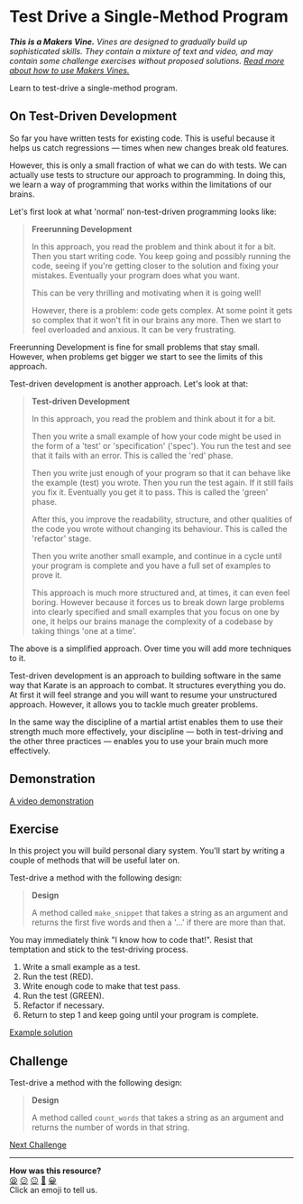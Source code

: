# Test Drive a Single-Method Program

_**This is a Makers Vine.** Vines are designed to gradually build up sophisticated skills. They contain a mixture of text and video, and may contain some challenge exercises without proposed solutions. [Read more about how to use Makers
Vines.](https://github.com/makersacademy/course/blob/main/labels/vines.md)_

Learn to test-drive a single-method program.

## On Test-Driven Development

So far you have written tests for existing code. This is useful because it helps
us catch regressions — times when new changes break old features.

However, this is only a small fraction of what we can do with tests. We can
actually use tests to structure our approach to programming. In doing this, we
learn a way of programming that works within the limitations of our brains.

Let's first look at what 'normal' non-test-driven programming looks like:

> **Freerunning Development**
> 
> In this approach, you read the problem and think about it for a bit. Then you
> start writing code. You keep going and possibly running the code, seeing if
> you're getting closer to the solution and fixing your mistakes. Eventually
> your program does what you want.
> 
> This can be very thrilling and motivating when it is going well!
> 
> However, there is a problem: code gets complex. At some point it gets so
> complex that it won't fit in our brains any more. Then we start to feel
> overloaded and anxious. It can be very frustrating.

Freerunning Development is fine for small problems that stay small. However,
when problems get bigger we start to see the limits of this approach.

Test-driven development is another approach. Let's look at that:

> **Test-driven Development**  
> 
> In this approach, you read the problem and think about it for a bit.
> 
> Then you write a small example of how your code might be used in the form of a
> 'test' or 'specification' ('spec'). You run the test and see that it fails
> with an error. This is called the 'red' phase.
> 
> Then you write just enough of your program so that it can behave like the
> example (test) you wrote. Then you run the test again. If it still fails you
> fix it. Eventually you get it to pass. This is called the 'green' phase.
> 
> After this, you improve the readability, structure, and other qualities of the
> code you wrote without changing its behaviour. This is called the 'refactor'
> stage.
> 
> Then you write another small example, and continue in a cycle until your
> program is complete and you have a full set of examples to prove it.
> 
> This approach is much more structured and, at times, it can even feel boring.
> However because it forces us to break down large problems into clearly
> specified and small examples that you focus on one by one, it helps our brains
> manage the complexity of a codebase by taking things 'one at a time'.

The above is a simplified approach. Over time you will add more techniques to
it.

Test-driven development is an approach to building software in the same way that
Karate is an approach to combat. It structures everything you do. At first it
will feel  strange and you will want to resume your unstructured approach.
However, it allows you to tackle much greater problems. 

In the same way the discipline of a martial artist enables them to use their
strength much more effectively, your discipline — both in test-driving and the
other three practices — enables you to use your brain much more effectively.

## Demonstration

[A video demonstration](https://www.youtube.com/watch?v=3VwGSAOZ5sc&t=0s)

## Exercise

In this project you will build personal diary system. You'll start by writing a
couple of methods that will be useful later on.

Test-drive a method with the following design:

> **Design**
> 
> A method called `make_snippet` that takes a string as an argument and returns
> the first five words and then a '...' if there are more than that.

You may immediately think "I know how to code that!". Resist that temptation and
stick to the test-driving process.

1. Write a small example as a test.
2. Run the test (RED).
3. Write enough code to make that test pass.
4. Run the test (GREEN).
5. Refactor if necessary.
6. Return to step 1 and keep going until your program is complete.

[Example solution](https://www.youtube.com/watch?v=3VwGSAOZ5sc&t=1875s)

## Challenge

Test-drive a method with the following design:

> **Design**
> 
> A method called `count_words` that takes a string as an argument and returns
> the number of words in that string.


[Next Challenge](03_design_a_single_method.md)

<!-- BEGIN GENERATED SECTION DO NOT EDIT -->

---

**How was this resource?**  
[😫](https://airtable.com/shrUJ3t7KLMqVRFKR?prefill_Repository=makersacademy/golden-square&prefill_File=challenges/02_test_drive_a_single_method.md&prefill_Sentiment=😫) [😕](https://airtable.com/shrUJ3t7KLMqVRFKR?prefill_Repository=makersacademy/golden-square&prefill_File=challenges/02_test_drive_a_single_method.md&prefill_Sentiment=😕) [😐](https://airtable.com/shrUJ3t7KLMqVRFKR?prefill_Repository=makersacademy/golden-square&prefill_File=challenges/02_test_drive_a_single_method.md&prefill_Sentiment=😐) [🙂](https://airtable.com/shrUJ3t7KLMqVRFKR?prefill_Repository=makersacademy/golden-square&prefill_File=challenges/02_test_drive_a_single_method.md&prefill_Sentiment=🙂) [😀](https://airtable.com/shrUJ3t7KLMqVRFKR?prefill_Repository=makersacademy/golden-square&prefill_File=challenges/02_test_drive_a_single_method.md&prefill_Sentiment=😀)  
Click an emoji to tell us.

<!-- END GENERATED SECTION DO NOT EDIT -->
